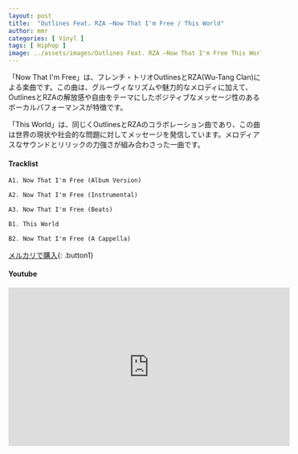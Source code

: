 ```yaml
---
layout: post
title:  "Outlines Feat. RZA –Now That I'm Free / This World"
author: mmr
categories: [ Vinyl ]
tags: [ Hiphop ]
image: ../assets/images/Outlines Feat. RZA –Now That I'm Free This World.webp
---
```


「Now That I'm Free」は、フレンチ・トリオOutlinesとRZA(Wu-Tang Clan)による楽曲です。この曲は、グルーヴィなリズムや魅力的なメロディに加えて、OutlinesとRZAの解放感や自由をテーマにしたポジティブなメッセージ性のあるボーカルパフォーマンスが特徴です。

「This World」は、同じくOutlinesとRZAのコラボレーション曲であり、この曲は世界の現状や社会的な問題に対してメッセージを発信しています。メロディアスなサウンドとリリックの力強さが組み合わさった一曲です。

#### Tracklist
```md
A1. Now That I'm Free (Album Version)

A2. Now That I'm Free (Instrumental)

A3. Now That I'm Free (Beats)

B1. This World

B2. Now That I'm Free (A Cappella)
```

[メルカリで購入](https://jp.mercari.com/item/m84642346836?afid=6142608987){: .button1}

#### Youtube
<iframe width="560" height="315" src="https://www.youtube.com/embed/5QMx36aQUkA?si=E_EOVNpJfW_6ja8J" title="YouTube video player" frameborder="0" allow="accelerometer; autoplay; clipboard-write; encrypted-media; gyroscope; picture-in-picture; web-share" referrerpolicy="strict-origin-when-cross-origin" allowfullscreen></iframe>